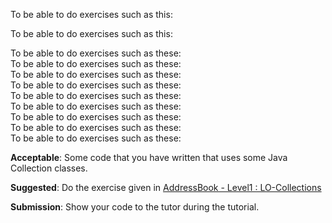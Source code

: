 <div id="gettingStarted_running">

To be able to do exercises such as this:

<include src="../../book/cppToJava/gettingStarted/running/q-runHelloWorld.md" />

</div>
<div id="dataTypes_arrays">

To be able to do exercises such as this:

<include src="../../book/cppToJava/dataTypes/arrays/q-compareNames.md" />

</div>

<div id="controlFlow_branching">
To be able to do exercises such as these:

<include src="../../book/cppToJava/controlFlow/branching/q-greeter.md" />
<include src="../../book/cppToJava/controlFlow/branching/q-gradeHelper.md" />
</div>

<div id="controlFlow_methods">
To be able to do exercises such as these:

<include src="../../book/cppToJava/controlFlow/methods/q-getGradeCapMethod.md" />
</div>

<div id="controlFlow_loops">
To be able to do exercises such as these:

<include src="../../book/cppToJava/controlFlow/loops/q-getMultipleGradeCapsMethod.md" />
</div>

<div id="objects_usingObjects">
To be able to do exercises such as these:

<include src="../../book/cppToJava/objects/usingObjects/q-createRectangleObjects.md" />
</div>

<div id="objects_instanceMembers">
To be able to do exercises such as these:

<include src="../../book/cppToJava/objects/instanceMembers/q-useRectangleObjects.md" />
</div>

<div id="objects_passingObjects">
To be able to do exercises such as these:

<include src="../../book/cppToJava/objects/passingObjects/q-passObjectsToMoveMethod.md" />
</div>

<div id="classes_definingClasses">
To be able to do exercises such as these:

<include src="../../book/cppToJava/classes/definingClasses/q-defineCircleClass.md" />
</div>

<div id="classes_gettersAndSetters">
To be able to do exercises such as these:

<include src="../../book/cppToJava/classes/gettersAndSetters/q-addCircleGetters.md" />
</div>

<div id="classes_classLevelMembers">
To be able to do exercises such as these:

<include src="../../book/cppToJava/classes/classLevelMembers/q-getMaxRadius.md" />
</div>

<div id="collections_what">

**Acceptable**: Some code that you have written that uses some Java Collection classes.

**Suggested**: Do the exercise given in [AddressBook - Level1 : LO-Collections]({{module_org}}/addressbook-level1/blob/master/docs/LearningOutcomes.adoc#use-collections-code-lo-collections-code)

**Submission**: Show your code to the tutor during the tutorial.
</div>